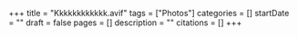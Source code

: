+++
title = "Kkkkkkkkkkkk.avif"
tags = ["Photos"]
categories = []
startDate = ""
draft = false
pages = []
description = ""
citations = []
+++
